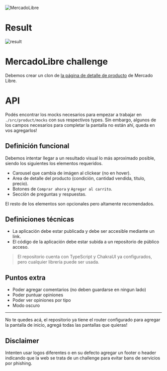 ![MercadoLibre](./src/favicon.svg "MercadoLibre")

# Result

![result](https://i.imgur.com/PrMklgz.jpg)


# MercadoLibre challenge
Debemos crear un clon de [la página de detalle de producto](https://articulo.mercadolibre.com.ar/MLA-741093357-peluche-stitch-angel-lilo-1-metro-100cm-reales-gigante-_JM#position=5&search_layout=stack&type=item&tracking_id=839ad6c1-5098-41e7-914b-75a960f45a3b) de Mercado Libre.

# API
Podés encontrar los mocks necesarios para empezar a trabajar en `./src/product/mocks` con sus respectivos types. Sin embargo, algunos de los campos necesarios para completar la pantalla no están ahí, queda en vos agregarlos!

## Definición funcional
Debemos intentar llegar a un resultado visual lo más aproximado posible, siendo los siguientes los elementos requeridos.

* Carousel que cambia de imágen al clickear (no en hover).
* Area de detalle del producto (condición, cantidad vendida, título, precio).
* Botones de `Comprar ahora` y `Agregar al carrito`.
* Sección de preguntas y respuestas.

El resto de los elementos son opcionales pero altamente recomendados.

## Definiciones técnicas
* La aplicación debe estar publicada y debe ser accesible mediante un link.
* El código de la aplicación debe estar subida a un repositorio de público acceso.

> El repositorio cuenta con TypeScript y ChakraUI ya configurados, pero cualquier librería puede ser usada.

## Puntos extra
* Poder agregar comentarios (no deben guardarse en ningun lado)
* Poder puntuar opiniones
* Poder ver opiniones por tipo
* Modo oscuro

---

No te quedes acá, el repositorio ya tiene el router configurado para agregar la pantalla de inicio, agregá todas las pantallas que quieras!

## Disclaimer
Intenten usar logos diferentes o en su defecto agregar un footer o header indicando que la web se trata de un challenge para evitar bans de servicios por phishing.
